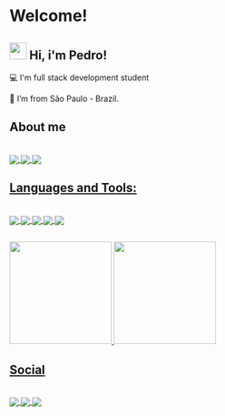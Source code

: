 # Welcome!

 

## <img src="https://github.com/TheDudeThatCode/TheDudeThatCode/blob/master/Assets/Hi.gif?" width="30"> Hi, i'm Pedro! 

 

:computer: I'm full stack development student

:house_with_garden: I’m from São Paulo - Brazil.

## About me
<div style="displey: inline_block"><br>
    <a href="https://github.com/OSrB2"><img align="center" alt"Pedro-GitHub" heigth="30" width"40" src="https://img.shields.io/badge/GitHub-100000?style=for-the-badge&logo=github&logoColor=white&link=https://github.com/OSrB2">
    <a href="https://stackoverflow.com/users/18421987/pedro-oliveira"><img align="center" alt"Pedro-StackOver" heigth="30" width"40" src="https://img.shields.io/badge/Stack_Overflow-FE7A16?style=for-the-badge&logo=stack-overflow&logoColor=white&links=https://stackoverflow.com/users/18421987/pedro-oliveira">
     <a href="https://www.linkedin.com/in/pedro-oliveira-600399226/"><img align="center" alt"Pedro-Linkedin" heigth="30" width"40" src="https://img.shields.io/badge/LinkedIn-0077B5?style=for-the-badge&logo=linkedin&logoColor=white&link=https://https://www.linkedin.com/in/pedro-oliveira-600399226/">
</div>

## Languages and Tools:
<div style="displey: inline_block"><br>
   <img align="center" alt"Pedro-HTML" heigth="30" width"40" src="https://img.shields.io/badge/HTML5-E34F26?style=for-the-badge&logo=html5&logoColor=white">
   <img align="center" alt"Pedro-CSS3" heigth="30" width"40" src="https://img.shields.io/badge/CSS3-1572B6?style=for-the-badge&logo=css3&logoColor=white">
   <img align="center" alt"Pedro-JS" heigth="30" width"40" src="https://img.shields.io/badge/JavaScript-323330?style=for-the-badge&logo=javascript&logoColor=F7DF1E">
   <img align="center" alt"Pedro-NODEJS" heigth="30" width"40" src="https://img.shields.io/badge/Node.js-339933?style=for-the-badge&logo=nodedotjs&logoColor=white">
   <img align="center" alt"Pedro-PY" heigth="30" width"40" src="https://img.shields.io/badge/Python-FFD43B?style=for-the-badge&logo=python&logoColor=blue">
 </div>

 ##

<div>
   <a href="https://github.com/OSrB2">
    <img height="180em" src="https://github-readme-stats.vercel.app/api?username=OSrB2&show_icons=true&theme=github_dark"/> 
    <img height="180em" src="https://github-readme-stats.vercel.app/api/top-langs/?username=OSrB2&theme=github_dark&layout=compact"/>
</div>

## Social
 
<div style="displey: inline_block"><br>
   <a href="https://twitter.com/pr_B2"><img align="center" alt"Pedro-Twitter" heigth="30" width"40" src="https://img.shields.io/badge/Twitter-1DA1F2?style=for-the-badge&logo=twitter&logoColor=white&link=https://twitter.com/pr_B2)">
   <a href="https://www.reddit.com/user/OSrB2"><img align="center" alt"Pedro-REDDIT" heigth="30" width"40" src="https://img.shields.io/badge/Reddit-FF4500?style=for-the-badge&logo=reddit&logoColor=white&link=https://www.reddit.com/user/OSrB2)">
   <a href="mailto:pedro_oliva@outlook.com.br"><img align="center" alt"Pedro-OUTLOOK" heigth="30" width"40" src="https://img.shields.io/badge/Microsoft_Outlook-0078D4?style=for-the-badge&logo=microsoft-outlook&logoColor=white">
</div>
